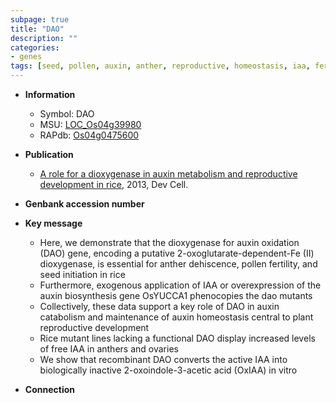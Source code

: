 ```yaml
---
subpage: true
title: "DAO"
description: ""
categories:
- genes
tags: [seed, pollen, auxin, anther, reproductive, homeostasis, iaa, fertility]
---
```


* **Information**  
    + Symbol: DAO  
    + MSU: [LOC_Os04g39980](http://rice.plantbiology.msu.edu/cgi-bin/ORF_infopage.cgi?orf=LOC_Os04g39980)  
    + RAPdb: [Os04g0475600](http://rapdb.dna.affrc.go.jp/viewer/gbrowse_details/irgsp1?name=Os04g0475600)  

* **Publication**  
    + [A role for a dioxygenase in auxin metabolism and reproductive development in rice](http://www.ncbi.nlm.nih.gov/pubmed?term=A+role+for+a+dioxygenase+in+auxin+metabolism+and+reproductive+development+in+rice%5BTitle%5D), 2013, Dev Cell.

* **Genbank accession number**  

* **Key message**  
    + Here, we demonstrate that the dioxygenase for auxin oxidation (DAO) gene, encoding a putative 2-oxoglutarate-dependent-Fe (II) dioxygenase, is essential for anther dehiscence, pollen fertility, and seed initiation in rice
    + Furthermore, exogenous application of IAA or overexpression of the auxin biosynthesis gene OsYUCCA1 phenocopies the dao mutants
    + Collectively, these data support a key role of DAO in auxin catabolism and maintenance of auxin homeostasis central to plant reproductive development
    + Rice mutant lines lacking a functional DAO display increased levels of free IAA in anthers and ovaries
    + We show that recombinant DAO converts the active IAA into biologically inactive 2-oxoindole-3-acetic acid (OxIAA) in vitro

* **Connection**  



